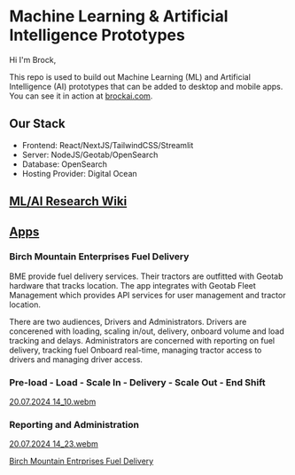 # Machine Learning & Artificial Intelligence Prototypes

Hi I'm Brock,

This repo is used to build out Machine Learning (ML) and Artificial Intelligence (AI) prototypes that can be added to desktop and mobile apps. You can see it in action at <a href="https://brockai.com" target="_blank">brockai.com</a>.

## Our Stack
- Frontend: React/NextJS/TailwindCSS/Streamlit
- Server: NodeJS/Geotab/OpenSearch
- Database: OpenSearch
- Hosting Provider: Digital Ocean

## <a href="https://github.com/brockai/brockai/wiki" target="_blank">ML/AI Research Wiki</a>

## [Apps](#apps)

### Birch Mountain Enterprises Fuel Delivery

BME provide fuel delivery services. Their tractors are outfitted with Geotab hardware that tracks location. The app integrates with Geotab Fleet Management which provides API services for user management and tractor location. 

There are two audiences, Drivers and Administrators. Drivers are concerened with loading, scaling in/out, delivery, onboard volume and load tracking and delays. Administrators are concerned with reporting on fuel delivery, tracking fuel Onboard real-time, managing tractor access to drivers and managing driver access.

### Pre-load - Load - Scale In - Delivery - Scale Out - End Shift
[20.07.2024 14_10.webm](https://github.com/user-attachments/assets/08e4e3c1-8de1-4ddc-89a1-42e0d91c25bf)

### Reporting and Administration
[20.07.2024 14_23.webm](https://github.com/user-attachments/assets/2ffad4b5-ec0d-44a9-a00f-5b1dfebec8b6)

<a href="https://bme.brockai.com" target="_blank">Birch Mountain Entrprises Fuel Delivery</a>
